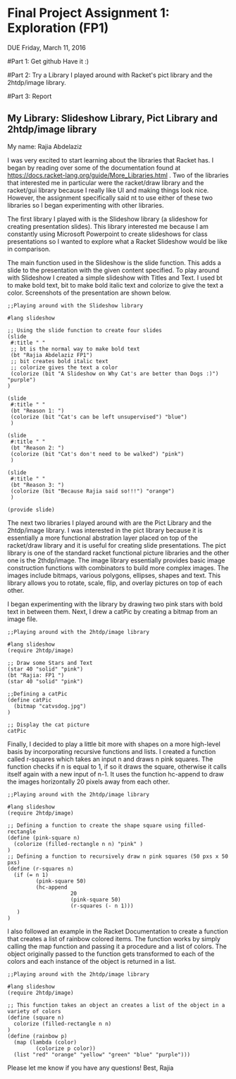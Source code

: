 # Final Project Assignment 1: Exploration (FP1)
DUE Friday, March 11, 2016

#Part 1: Get github
Have it :)
 
#Part 2: Try a Library
I played around with Racket's pict library and the 2htdp/image library.

#Part 3: Report

## My Library: Slideshow Library, Pict Library and 2htdp/image library
My name: Rajia Abdelaziz

I was very excited to start learning about the libraries that Racket has. I began by reading over some of the documentation found at https://docs.racket-lang.org/guide/More_Libraries.html . Two of the libraries that interested me in particular were the racket/draw library and the racket/gui library because I really like UI and making things look nice. However, the assignment specifically said nt to use either of these two libraries so I began experimenting with other libraries. 

The first library I played with is the Slideshow library (a slideshow for creating presentation slides). This library interested me because I am constantly using Microsoft Powerpoint to create slideshows for class presentations so I wanted to explore what a Racket Slideshow would be like in comparison. 

The main function used in the Slideshow is the slide function. This adds a slide to the presentation with the given content specified. To play around with Slideshow I created a simple slideshow with Titles and Text. I used bt to make bold text, bit to make bold italic text and colorize to give the text a color. Screenshots of the presentation are shown below.

```
;;Playing around with the Slideshow library

#lang slideshow

;; Using the slide function to create four slides
(slide
 #:title " "
 ;; bt is the normal way to make bold text
 (bt "Rajia Abdelaziz FP1") 
 ;; bit creates bold italic text 
 ;; colorize gives the text a color
 (colorize (bit "A Slideshow on Why Cat's are better than Dogs :)") "purple")
)

(slide
 #:title " "
 (bt "Reason 1: ") 
 (colorize (bit "Cat's can be left unsupervised") "blue")
 )

(slide
 #:title " "
 (bt "Reason 2: ") 
 (colorize (bit "Cat's don't need to be walked") "pink")
 )

(slide
 #:title " "
 (bt "Reason 3: ") 
 (colorize (bit "Because Rajia said so!!!") "orange")
 )

(provide slide)

```
The next two libraries I played around with are the Pict Library and the 2htdp/image library. I was interested in the pict library because it is essentially a more functional abstration layer placed on top of the racket/draw library and it is useful for creating slide presentations. The pict library is one of the standard racket functional picture libraries and the other one is the 2thdp/image. 
The image library essentially provides basic image construction functions with combinators to build more complex images. The images include bitmaps, various polygons, ellipses, shapes and text. This library allows you to rotate, scale, flip, and overlay pictures on top of each other. 

I began experimenting with the library by drawing two pink stars with bold text in between them. Next, I drew a catPic by creating a bitmap from an image file. 

```
;;Playing around with the 2htdp/image library

#lang slideshow
(require 2htdp/image)

;; Draw some Stars and Text
(star 40 "solid" "pink")
(bt "Rajia: FP1 ")
(star 40 "solid" "pink")

;;Defining a catPic
(define catPic
  (bitmap "catvsdog.jpg")
)

;; Display the cat picture
catPic

```
Finally, I decided to play a little bit more with shapes on a more high-level basis by incorporating recursive functions and lists. 
I created a function called r-squares which takes an input n and draws n pink squares. The function checks if n is equal to 1, if so it draws the square, otherwise it calls itself again with a new input of n-1. It uses the function hc-append to draw the images horizontally 20 pixels away from each other. 

```
;;Playing around with the 2htdp/image library

#lang slideshow
(require 2htdp/image)

;; Defining a function to create the shape square using filled-rectangle
(define (pink-square n)
  (colorize (filled-rectangle n n) "pink" )
)
;; Defining a function to recursively draw n pink squares (50 pxs x 50 pxs)
(define (r-squares n)
  (if (= n 1)
         (pink-square 50)
         (hc-append
                    20
                    (pink-square 50)
                    (r-squares (- n 1)))
   )
)

```
I also followed an example in the Racket Documentation to create a function that creates a list of rainbow colored items. The function works by simply calling the map function and passing it a procedure and a list of colors. The object originally passed to the function gets transformed to each of the colors and each instance of the object is returned in a list. 


```
;;Playing around with the 2htdp/image library

#lang slideshow
(require 2htdp/image)

;; This function takes an object an creates a list of the object in a variety of colors
(define (square n)
  colorize (filled-rectangle n n) 
)
(define (rainbow p)
  (map (lambda (color)
         (colorize p color))
  (list "red" "orange" "yellow" "green" "blue" "purple")))

```
Please let me know if you have any questions!
Best,
Rajia
